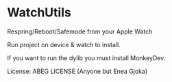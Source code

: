 # WatchUtils
Respring/Reboot/Safemode from your Apple Watch

Run project on device & watch to install. 

If you want to run the dylib you must install MonkeyDev.

License: ABEG LICENSE (Anyone but Enea Gjoka)
